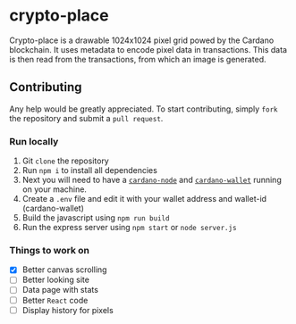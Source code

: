 
# crypto-place

Crypto-place is a drawable 1024x1024 pixel grid powed by the Cardano blockchain. It uses metadata to encode pixel data in transactions. This data is then read from the transactions, from which an image is generated.

## Contributing

Any help would be greatly appreciated. To start contributing, simply `fork` the repository and submit a `pull request`.

### Run locally

1. Git `clone` the repository
2. Run `npm i` to install all dependencies
3. Next you will need to have a [`cardano-node`](https://developers.cardano.org/docs/get-started/installing-cardano-node) and [`cardano-wallet`](https://developers.cardano.org/docs/get-started/installing-cardano-wallet) running on your machine.
4. Create a `.env` file and edit it with your wallet address and wallet-id (cardano-wallet)
5. Build the javascript using `npm run build`
6. Run the express server using `npm start` or `node server.js`

### Things to work on

- [x] Better canvas scrolling
- [ ] Better looking site
- [ ] Data page with stats
- [ ] Better `React` code
- [ ] Display history for pixels

